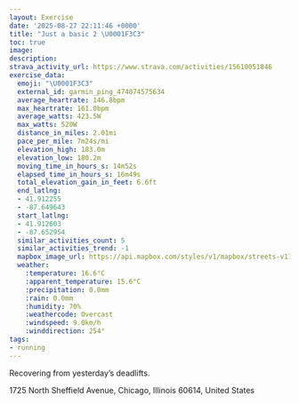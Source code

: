 ```yaml
---
layout: Exercise
date: '2025-08-27 22:11:46 +0000'
title: "Just a basic 2 \U0001F3C3"
toc: true
image:
description:
strava_activity_url: https://www.strava.com/activities/15610051846
exercise_data:
  emoji: "\U0001F3C3"
  external_id: garmin_ping_474074575634
  average_heartrate: 146.8bpm
  max_heartrate: 161.0bpm
  average_watts: 423.5W
  max_watts: 520W
  distance_in_miles: 2.01mi
  pace_per_mile: 7m24s/mi
  elevation_high: 183.0m
  elevation_low: 180.2m
  moving_time_in_hours_s: 14m52s
  elapsed_time_in_hours_s: 16m49s
  total_elevation_gain_in_feet: 6.6ft
  end_latlng:
  - 41.912255
  - -87.649643
  start_latlng:
  - 41.912603
  - -87.652954
  similar_activities_count: 5
  similar_activities_trend: -1
  mapbox_image_url: https://api.mapbox.com/styles/v1/mapbox/streets-v11/static/path-5+787af2-1.0(uny~Fhw~uOa%40%3FiAJeBAuAHWF%7B%40Cc%40DY%3Fe%40DmA%40OFQ%40c%40Gs%40Bs%40AMCiB%3Fi%40Ey%40BKB_A%3F%7D%40HaA%3Fe%40Fg%40%3F%5BCi%40BMDc%40I%5DAQDYC_%40%40a%40%40%7D%40NSLOBEFE%3F%5DOo%40ESFi%40Oc%40EYFUJ%5DBQJU%3Fk%40L%5B%3Fc%40Jc%40%40SUSgAUq%40Qg%40HW%40WBO%3F_C%40s%40GsEEY%40w%40AcDH%5D%40s%40JQDAfAA%60BDr%40CJ%40jAAf%40Cl%40Mt%40%40LCn%40Ad%40Bx%40K%5E%40x%40M%5C%3Fd%40G%5EDPH%5CDT%40PAV%40TE~%40Cd%40Df%40E~%40%3F%60BMbAHX%3Fv%40EF%40Fl%40CNBx%40Ar%40BFXLHVHFb%40%3Fb%40DXFZ%40d%40CTE%60%40A%60%40GbB%3F~%40C%60%40%3F~%40FjBKb%40%3FXB%5EA),pin-s-s+e5b22e(-87.65317,41.91483),pin-s-f+89ae00(-87.64972999999999,41.914429999999996)/auto/800x800?access_token=pk.eyJ1Ijoiam9zaGJlY2ttYW4iLCJhIjoiY205eWR2aDd1MWZ6djJrbXc4a3M0bWZleiJ9.XiG9OWkNcZk2QzjJbxLB4A
  weather:
    :temperature: 16.6°C
    :apparent_temperature: 15.6°C
    :precipitation: 0.0mm
    :rain: 0.0mm
    :humidity: 70%
    :weathercode: Overcast
    :windspeed: 9.0km/h
    :winddirection: 254°
tags:
- running
---
```




Recovering from yesterday’s deadlifts.

1725 North Sheffield Avenue, Chicago, Illinois 60614, United States
